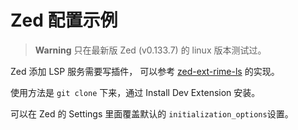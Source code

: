 # Zed 配置示例

> **Warning**
> 只在最新版 Zed (v0.133.7) 的 linux 版本测试过。

Zed 添加 LSP 服务需要写插件，
可以参考 [zed-ext-rime-ls](https://github.com/wlh320/zed-ext-rime-ls)
的实现。


使用方法是 `git clone` 下来，通过 Install Dev Extension 安装。

可以在 Zed 的 Settings 里面覆盖默认的 `initialization_options`设置。


